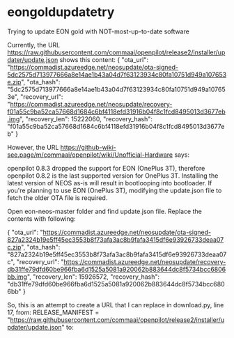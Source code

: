 # eongoldupdatetry
Trying to update EON gold with NOT-most-up-to-date software

Currently, the URL https://raw.githubusercontent.com/commaai/openpilot/release2/installer/updater/update.json shows this content:
{
  "ota_url": "https://commadist.azureedge.net/neosupdate/ota-signed-5dc2575d713977666a8e14ae1b43a04d7f63123934c80fa10751d949a107653e.zip",
  "ota_hash": "5dc2575d713977666a8e14ae1b43a04d7f63123934c80fa10751d949a107653e",
  "recovery_url": "https://commadist.azureedge.net/neosupdate/recovery-f01a55c9ba52ca57668d1684c6bf4118efd31916b04f8c1fcd8495013d3677eb.img",
  "recovery_len": 15222060,
  "recovery_hash": "f01a55c9ba52ca57668d1684c6bf4118efd31916b04f8c1fcd8495013d3677eb"
}

However, the URL https://github-wiki-see.page/m/commaai/openpilot/wiki/Unofficial-Hardware says:

openpilot 0.8.3 dropped the support for EON (OnePlus 3T), therefore openpilot 0.8.2 is the last supported version for OnePlus 3T. Installing the latest version of NEOS as-is will result in bootlooping into bootloader. If you're planning to use EON (OnePlus 3T), modifying the update.json file to fetch the older OTA file is required.

Open eon-neos-master folder and find update.json file. Replace the contents with following:

{
  "ota_url": "https://commadist.azureedge.net/neosupdate/ota-signed-827a2324b19e5ff45ec3553b8f73afa3ac8b9fafa3415df6e93926733deaa07c.zip",
  "ota_hash": "827a2324b19e5ff45ec3553b8f73afa3ac8b9fafa3415df6e93926733deaa07c",
  "recovery_url": "https://commadist.azureedge.net/neosupdate/recovery-db31ffe79dfd60be966fba6d1525a5081a920062b883644dc8f5734bcc6806bb.img",
  "recovery_len": 15926572,
  "recovery_hash": "db31ffe79dfd60be966fba6d1525a5081a920062b883644dc8f5734bcc6806bb"
}

So, this is an attempt to create a URL that I can replace in download.py, line 17, 
from:
RELEASE_MANIFEST = "https://raw.githubusercontent.com/commaai/openpilot/release2/installer/updater/update.json"
to:
